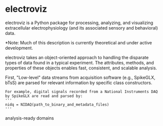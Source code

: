# electroviz

electroviz is a Python package for processing, analyzing, and visualizing extracellular electrophysiology (and its associated sensory and behavioral) data.

*Note: Much of this description is currently theoretical and under active development.

electroviz takes an object-oriented approach to handling the disparate types of data found in a typical experiment. The attributes, methods, and properties of
these objects enables fast, consistent, and scalable analysis.

First, "Low-level" data streams from acquisition software (e.g., SpikeGLX, bTsS) are parsed for relevant information by specific class constructors.

    For example, digital signals recorded from a National Instruments DAQ by SpikeGLX are read and parsed by:
    '''
    nidq = NIDAQ(path_to_binary_and_metadata_files)
    '''

analysis-ready domains 
